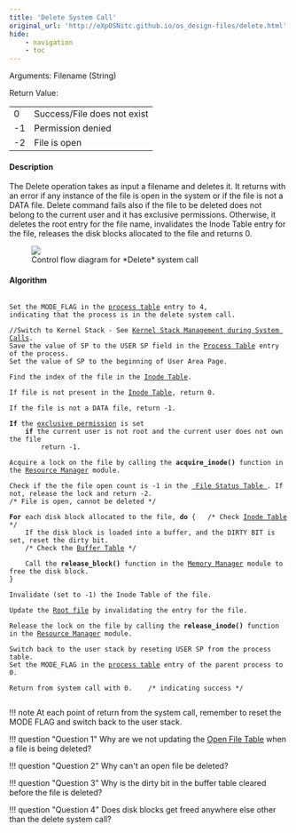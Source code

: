 ```yaml
---
title: 'Delete System Call'
original_url: 'http://eXpOSNitc.github.io/os_design-files/delete.html'
hide:
    - navigation
    - toc
---
```


Arguments: Filename (String) 

Return Value: 

|  |  |
| --- | --- |
| 0 | Success/File does not exist |
| -1 | Permission denied |
| -2 | File is open |


#### Description
The Delete operation takes as input a filename and deletes it. It returns with an error if any instance of the file is open in the system or if the file is not a DATA file. Delete command fails also if the file to be deleted does not belong to the current user and it has exclusive permissions. Otherwise, it deletes the root entry for the file name, invalidates the Inode Table entry for the file, releases the disk blocks allocated to the file and returns 0. 

<figure>
	<img src="../../assets/img/roadmap/delete.png">
	<figcaption>Control flow diagram for *Delete* system call</figcaption>
</figure>
  
  

#### Algorithm

<pre><code>
Set the MODE_FLAG in the <a href="../../os-design/process-table/">process table</a> entry to 4, 
indicating that the process is in the delete system call.

//Switch to Kernel Stack - See <a href="../../os-design/stack-smcall/">Kernel Stack Management during System Calls</a>. 
Save the value of SP to the USER SP field in the <a href="../../os-design/process-table/">Process Table</a> entry of the process.
Set the value of SP to the beginning of User Area Page.

Find the index of the file in the <a href="../../os-design/disk-ds/#inode_table" target="_blank">Inode Table</a>.
		
If file is not present in the <a href="../../os-design/disk-ds/#inode_table" target="_blank">Inode Table</a>, return 0. 

If the file is not a DATA file, return -1.

<b>If</b> the <a href="../../os-spec/multiuser/">exclusive permission</a> is set
	<b>if</b> the current user is not root and the current user does not own the file
		return -1. 

Acquire a lock on the file by calling the <b>acquire_inode()</b> function in the <a href="../../modules/module-00/">Resource Manager</a> module.

Check if the the file open count is -1 in the <a href="../../os-design/mem-ds/#file-inode-status-table" target="_blank"> File Status Table </a>. If not, release the lock and return -2.    
/* File is open, cannot be deleted */

<b>For</b> each disk block allocated to the file, <b>do</b> { 	/* Check <a href="../../os-design/disk-ds/#inode_table" target="_blank">Inode Table</a> */
	If the disk block is loaded into a buffer, and the DIRTY BIT is set, reset the dirty bit. 
	/* Check the <a href="../../os-design/mem-ds/#buffer-table">Buffer Table</a> */ 

	Call the <b>release_block()</b> function in the <a href="../../modules/module-02/">Memory Manager</a> module to free the disk block.        
}

Invalidate (set to -1) the Inode Table of the file.

Update the <a href="../../os-design/disk-ds/#root_file" target="_blank">Root file</a> by invalidating the entry for the file.

Release the lock on the file by calling the <b>release_inode()</b> function in the <a href="../../modules/module-00/">Resource Manager</a> module.

Switch back to the user stack by reseting USER SP from the process table.
Set the MODE_FLAG in the <a href="../../os-design/process-table/">process table</a> entry of the parent process to 0.

Return from system call with 0.    /* indicating success */

</code></pre>
  
!!! note
	At each point of return from the system call, remember to reset the MODE FLAG and switch back to the user stack.

!!! question "Question 1"
	Why are we not updating the [Open File Table](mem-ds.md#file_table) when a file is being deleted?

!!! question "Question 2"
	Why can't an open file be deleted?

!!! question "Question 3"
	Why is the dirty bit in the buffer table cleared before the file is deleted?

!!! question "Question 4"
	Does disk blocks get freed anywhere else other than the delete system call?

